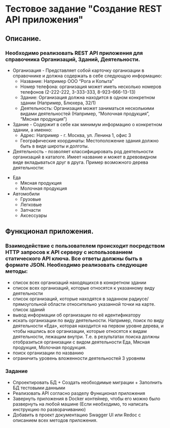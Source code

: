# Тестовое задание "Создание REST API приложения"

## Описание.

### Необходимо реализовать REST API приложения для справочника Организаций, Зданий, Деятельности.

* Организация - Представляет собой карточку организации в справочнике и должна содержать в себе следующую информацию:
    + Название: Например ООО “Рога и Копыта”
    + Номер телефона: организация может иметь несколько номеров телефонов (2-222-222, 3-333-333, 8-923-666-13-13)
    + Здание: Организация должна находится в одном конкретном здании (Например, Блюхера, 32/1)
    + Деятельность: Организация может заниматься несколькими видами деятельностей (Например, “Молочная продукция”,
      “Мясная продукция”)
* Здание - Содержит в себе как минимум информацию о конкретном здании, а именно:
    + Адрес: Например - г. Москва, ул. Ленина 1, офис 3
    + Географические координаты: Местоположение здания должно быть в виде широты и долготы.
* Деятельность - позволяет классифицировать род деятельности организаций в каталоге. Имеет название и может в
  древовидном виде вкладываться друг в друга. Пример возможного дерева деятельности:

+ Еда
    - Мясная продукция
    - Молочная продукция
+ Автомобили
    - Грузовые
    - Легковые
    - Запчасти
    - Аксессуары

## Функционал приложения.
### Взаимодействие с пользователем происходит посредством HTTP запросов к API серверу с использованием статического API ключа. Все ответы должны быть в формате JSON. Необходимо реализовать следующие методы:
* список всех организаций находящихся в конкретном здании
* список всех организаций, которые относятся к указанному виду деятельности
* список организаций, которые находятся в заданном радиусе/прямоугольной области относительно указанной точки на карте.
список зданий
* вывод информации об организации по её идентификатору
* искать организации по виду деятельности. Например, поиск по виду деятельности «Еда», которая находится на первом
уровне дерева, и чтобы нашлись все организации, которые относятся к видам деятельности, лежащим внутри. Т.е. в
результатах поиска должны отобразиться организации с видом деятельности Еда, Мясная продукция, Молочная продукция.
* поиск организации по названию
* ограничить уровень вложенности деятельностей 3 уровням

### Задание
* Спроектировать БД + Создать необходимые миграции + Заполнить БД тестовыми данными
* Реализовать API согласно разделу Функционал приложения
* Завернуть приложения в Docker контейнер, чтобы его можно было развернуть на любой машине (Если необходимо, то написать
инструкцию по разворачиванию)
* Добавить в проект документацию Swagger UI или Redoc с описанием всех методов приложения.

